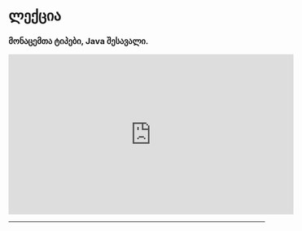 # ლექცია

### მონაცემთა ტიპები, Java შესავალი.

<iframe width="560" height="315" src="https://www.youtube.com/embed/f1td31MNPVI?si=-KiZn1AykLs3RGmO" title="YouTube video player" frameborder="0" allow="accelerometer; autoplay; clipboard-write; encrypted-media; gyroscope; picture-in-picture; web-share" referrerpolicy="strict-origin-when-cross-origin" allowfullscreen></iframe>

---